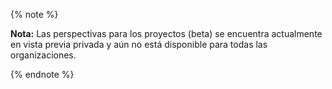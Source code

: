 {% note %}

**Nota:** Las perspectivas para los proyectos (beta) se encuentra actualmente en vista previa privada y aún no está disponible para todas las organizaciones.

{% endnote %}

